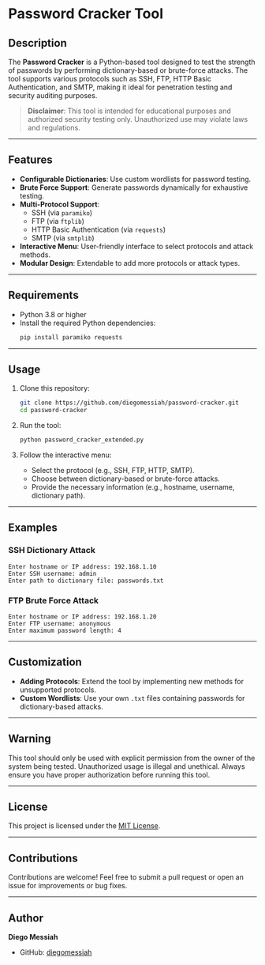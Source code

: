 # Password Cracker Tool

## Description
The **Password Cracker** is a Python-based tool designed to test the strength of passwords by performing dictionary-based or brute-force attacks. The tool supports various protocols such as SSH, FTP, HTTP Basic Authentication, and SMTP, making it ideal for penetration testing and security auditing purposes.

> **Disclaimer**: This tool is intended for educational purposes and authorized security testing only. Unauthorized use may violate laws and regulations.

---

## Features
- **Configurable Dictionaries**: Use custom wordlists for password testing.
- **Brute Force Support**: Generate passwords dynamically for exhaustive testing.
- **Multi-Protocol Support**:
  - SSH (via `paramiko`)
  - FTP (via `ftplib`)
  - HTTP Basic Authentication (via `requests`)
  - SMTP (via `smtplib`)
- **Interactive Menu**: User-friendly interface to select protocols and attack methods.
- **Modular Design**: Extendable to add more protocols or attack types.

---

## Requirements
- Python 3.8 or higher
- Install the required Python dependencies:
  ```bash
  pip install paramiko requests
  ```

---

## Usage
1. Clone this repository:
   ```bash
   git clone https://github.com/diegomessiah/password-cracker.git
   cd password-cracker
   ```

2. Run the tool:
   ```bash
   python password_cracker_extended.py
   ```

3. Follow the interactive menu:
   - Select the protocol (e.g., SSH, FTP, HTTP, SMTP).
   - Choose between dictionary-based or brute-force attacks.
   - Provide the necessary information (e.g., hostname, username, dictionary path).

---

## Examples
### SSH Dictionary Attack
```plaintext
Enter hostname or IP address: 192.168.1.10
Enter SSH username: admin
Enter path to dictionary file: passwords.txt
```

### FTP Brute Force Attack
```plaintext
Enter hostname or IP address: 192.168.1.20
Enter FTP username: anonymous
Enter maximum password length: 4
```

---

## Customization
- **Adding Protocols**: Extend the tool by implementing new methods for unsupported protocols.
- **Custom Wordlists**: Use your own `.txt` files containing passwords for dictionary-based attacks.

---

## Warning
This tool should only be used with explicit permission from the owner of the system being tested. Unauthorized usage is illegal and unethical. Always ensure you have proper authorization before running this tool.

---

## License
This project is licensed under the [MIT License](LICENSE).

---

## Contributions
Contributions are welcome! Feel free to submit a pull request or open an issue for improvements or bug fixes.

---

## Author
**Diego Messiah**
- GitHub: [diegomessiah](https://github.com/diegomessiah)
